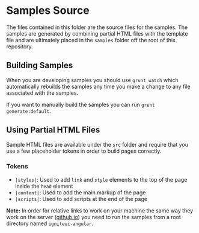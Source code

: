 ﻿# Samples Source
The files contained in this folder are the source files for the samples. The samples are generated by combining partial HTML files with the template file and are ultimately placed in the `samples` folder off the root of this repository.

## Building Samples
When you are developing samples you should use `grunt watch` which automatically rebuilds the samples any time you make a change to any file associated with the samples.

If you want to manually build the samples you can run `grunt generate:default`.

## Using Partial HTML Files
Sample HTML files are available under the `src` folder and require that you use a few placeholder tokens in order to build pages correctly.

### Tokens
- `|styles|`: Used to add `link` and `style` elements to the top of the page inside the `head` element
- `|content|`: Used to add the main markup of the page
- `|scripts|`: Used to add scripts at the end of the page 

**Note:** In order for relative links to work on your machine the same way they work on the server ([github.io](http://igniteui.github.io/igniteui-angular/)) you need to run the samples from a root directory named `igniteui-angular`.  

